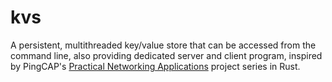 # kvs

A persistent, multithreaded key/value store that can be accessed from the command line, also providing dedicated server
and client program, inspired by
PingCAP's [Practical Networking Applications](https://github.com/pingcap/talent-plan/blob/master/courses/rust/README.md)
project series in Rust.  
